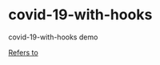 # covid-19-with-hooks
covid-19-with-hooks demo


 [Refers to](https://tuture.co/2020/04/14/xocgOEM/)
